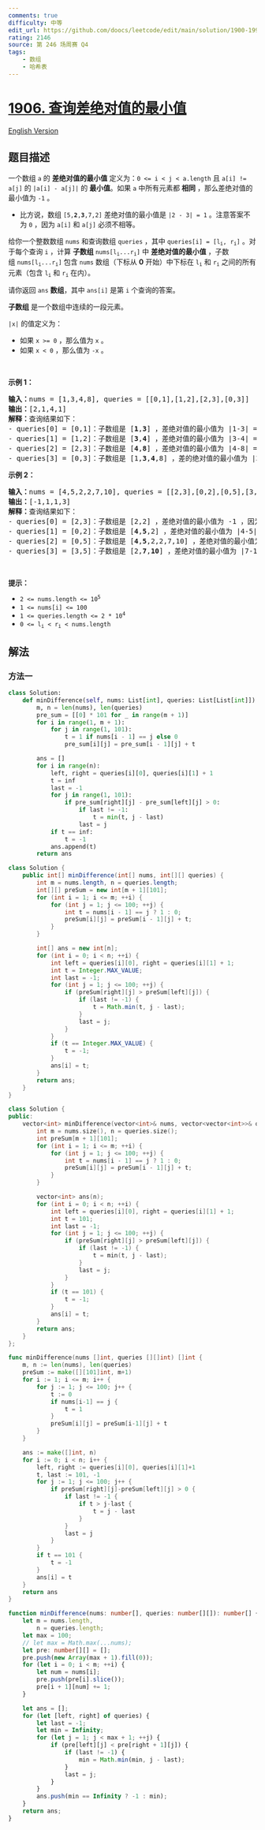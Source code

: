 ```yaml
---
comments: true
difficulty: 中等
edit_url: https://github.com/doocs/leetcode/edit/main/solution/1900-1999/1906.Minimum%20Absolute%20Difference%20Queries/README.md
rating: 2146
source: 第 246 场周赛 Q4
tags:
    - 数组
    - 哈希表
---
```


<!-- problem:start -->

# [1906. 查询差绝对值的最小值](https://leetcode.cn/problems/minimum-absolute-difference-queries)

[English Version](/solution/1900-1999/1906.Minimum%20Absolute%20Difference%20Queries/README_EN.md)

## 题目描述

<!-- description:start -->

<p>一个数组 <code>a</code> 的 <strong>差绝对值的最小值</strong> 定义为：<code>0 <= i < j < a.length</code> 且 <code>a[i] != a[j]</code> 的<strong> </strong><code><span style="">|a[i] - a[j]|</span></code> 的 <strong>最小值</strong>。如果 <code>a</code> 中所有元素都 <strong>相同</strong> ，那么差绝对值的最小值为 <code>-1</code> 。</p>

<ul>
	<li>比方说，数组 <code>[5,<strong>2</strong>,<strong>3</strong>,7,2]</code> 差绝对值的最小值是 <code>|2 - 3| = 1</code> 。注意答案不为 <code>0</code> ，因为 <code>a[i]</code> 和 <code>a[j]</code> 必须不相等。</li>
</ul>

<p>给你一个整数数组 <code>nums</code> 和查询数组 <code>queries</code> ，其中 <code>queries[i] = [l<sub>i</sub>, r<sub>i</sub>]</code> 。对于每个查询 <code>i</code> ，计算 <strong>子数组</strong> <code>nums[l<sub>i</sub>...r<sub>i</sub>]</code> 中 <strong>差绝对值的最小值</strong> ，子数组 <code>nums[l<sub>i</sub>...r<sub>i</sub>]</code> 包含 <code>nums</code> 数组（下标从 <strong>0</strong> 开始）中下标在 <code>l<sub>i</sub></code> 和 <code>r<sub>i</sub></code> 之间的所有元素（包含 <code>l<sub>i</sub></code> 和 <code>r<sub>i</sub></code> 在内）。</p>

<p>请你返回 <code>ans</code> <strong>数组</strong>，其中 <code>ans[i]</code> 是第 <code>i</code> 个查询的答案。</p>

<p><strong>子数组</strong> 是一个数组中连续的一段元素。</p>

<p><code>|x|</code> 的值定义为：</p>

<ul>
	<li>如果 <code>x >= 0</code> ，那么值为 <code>x</code> 。</li>
	<li>如果 <code>x < 0</code> ，那么值为 <code>-x</code> 。</li>
</ul>

<p> </p>

<p><strong>示例 1：</strong></p>

<pre>
<b>输入：</b>nums = [1,3,4,8], queries = [[0,1],[1,2],[2,3],[0,3]]
<b>输出：</b>[2,1,4,1]
<b>解释：</b>查询结果如下：
- queries[0] = [0,1]：子数组是 [<strong>1</strong>,<strong>3</strong>] ，差绝对值的最小值为 |1-3| = 2 。
- queries[1] = [1,2]：子数组是 [<strong>3</strong>,<strong>4</strong>] ，差绝对值的最小值为 |3-4| = 1 。
- queries[2] = [2,3]：子数组是 [<strong>4</strong>,<strong>8</strong>] ，差绝对值的最小值为 |4-8| = 4 。
- queries[3] = [0,3]：子数组是 [1,<strong>3</strong>,<strong>4</strong>,8] ，差的绝对值的最小值为 |3-4| = 1 。
</pre>

<p><strong>示例 2：</strong></p>

<pre>
<b>输入：</b>nums = [4,5,2,2,7,10], queries = [[2,3],[0,2],[0,5],[3,5]]
<b>输出：</b>[-1,1,1,3]
<strong>解释：</strong>查询结果如下：
- queries[0] = [2,3]：子数组是 [2,2] ，差绝对值的最小值为 -1 ，因为所有元素相等。
- queries[1] = [0,2]：子数组是 [<strong>4</strong>,<strong>5</strong>,2] ，差绝对值的最小值为 |4-5| = 1 。
- queries[2] = [0,5]：子数组是 [<strong>4</strong>,<strong>5</strong>,2,2,7,10] ，差绝对值的最小值为 |4-5| = 1 。
- queries[3] = [3,5]：子数组是 [2,<strong>7</strong>,<strong>10</strong>] ，差绝对值的最小值为 |7-10| = 3 。
</pre>

<p> </p>

<p><strong>提示：</strong></p>

<ul>
	<li><code>2 <= nums.length <= 10<sup>5</sup></code></li>
	<li><code>1 <= nums[i] <= 100</code></li>
	<li><code>1 <= queries.length <= 2 * 10<sup>4</sup></code></li>
	<li><code>0 <= l<sub>i</sub> < r<sub>i</sub> < nums.length</code></li>
</ul>

<!-- description:end -->

## 解法

<!-- solution:start -->

### 方法一

<!-- tabs:start -->

```python
class Solution:
    def minDifference(self, nums: List[int], queries: List[List[int]]) -> List[int]:
        m, n = len(nums), len(queries)
        pre_sum = [[0] * 101 for _ in range(m + 1)]
        for i in range(1, m + 1):
            for j in range(1, 101):
                t = 1 if nums[i - 1] == j else 0
                pre_sum[i][j] = pre_sum[i - 1][j] + t

        ans = []
        for i in range(n):
            left, right = queries[i][0], queries[i][1] + 1
            t = inf
            last = -1
            for j in range(1, 101):
                if pre_sum[right][j] - pre_sum[left][j] > 0:
                    if last != -1:
                        t = min(t, j - last)
                    last = j
            if t == inf:
                t = -1
            ans.append(t)
        return ans
```

```java
class Solution {
    public int[] minDifference(int[] nums, int[][] queries) {
        int m = nums.length, n = queries.length;
        int[][] preSum = new int[m + 1][101];
        for (int i = 1; i <= m; ++i) {
            for (int j = 1; j <= 100; ++j) {
                int t = nums[i - 1] == j ? 1 : 0;
                preSum[i][j] = preSum[i - 1][j] + t;
            }
        }

        int[] ans = new int[n];
        for (int i = 0; i < n; ++i) {
            int left = queries[i][0], right = queries[i][1] + 1;
            int t = Integer.MAX_VALUE;
            int last = -1;
            for (int j = 1; j <= 100; ++j) {
                if (preSum[right][j] > preSum[left][j]) {
                    if (last != -1) {
                        t = Math.min(t, j - last);
                    }
                    last = j;
                }
            }
            if (t == Integer.MAX_VALUE) {
                t = -1;
            }
            ans[i] = t;
        }
        return ans;
    }
}
```

```cpp
class Solution {
public:
    vector<int> minDifference(vector<int>& nums, vector<vector<int>>& queries) {
        int m = nums.size(), n = queries.size();
        int preSum[m + 1][101];
        for (int i = 1; i <= m; ++i) {
            for (int j = 1; j <= 100; ++j) {
                int t = nums[i - 1] == j ? 1 : 0;
                preSum[i][j] = preSum[i - 1][j] + t;
            }
        }

        vector<int> ans(n);
        for (int i = 0; i < n; ++i) {
            int left = queries[i][0], right = queries[i][1] + 1;
            int t = 101;
            int last = -1;
            for (int j = 1; j <= 100; ++j) {
                if (preSum[right][j] > preSum[left][j]) {
                    if (last != -1) {
                        t = min(t, j - last);
                    }
                    last = j;
                }
            }
            if (t == 101) {
                t = -1;
            }
            ans[i] = t;
        }
        return ans;
    }
};
```

```go
func minDifference(nums []int, queries [][]int) []int {
	m, n := len(nums), len(queries)
	preSum := make([][101]int, m+1)
	for i := 1; i <= m; i++ {
		for j := 1; j <= 100; j++ {
			t := 0
			if nums[i-1] == j {
				t = 1
			}
			preSum[i][j] = preSum[i-1][j] + t
		}
	}

	ans := make([]int, n)
	for i := 0; i < n; i++ {
		left, right := queries[i][0], queries[i][1]+1
		t, last := 101, -1
		for j := 1; j <= 100; j++ {
			if preSum[right][j]-preSum[left][j] > 0 {
				if last != -1 {
					if t > j-last {
						t = j - last
					}
				}
				last = j
			}
		}
		if t == 101 {
			t = -1
		}
		ans[i] = t
	}
	return ans
}
```

```ts
function minDifference(nums: number[], queries: number[][]): number[] {
    let m = nums.length,
        n = queries.length;
    let max = 100;
    // let max = Math.max(...nums);
    let pre: number[][] = [];
    pre.push(new Array(max + 1).fill(0));
    for (let i = 0; i < m; ++i) {
        let num = nums[i];
        pre.push(pre[i].slice());
        pre[i + 1][num] += 1;
    }

    let ans = [];
    for (let [left, right] of queries) {
        let last = -1;
        let min = Infinity;
        for (let j = 1; j < max + 1; ++j) {
            if (pre[left][j] < pre[right + 1][j]) {
                if (last != -1) {
                    min = Math.min(min, j - last);
                }
                last = j;
            }
        }
        ans.push(min == Infinity ? -1 : min);
    }
    return ans;
}
```

<!-- tabs:end -->

<!-- solution:end -->

<!-- problem:end -->
